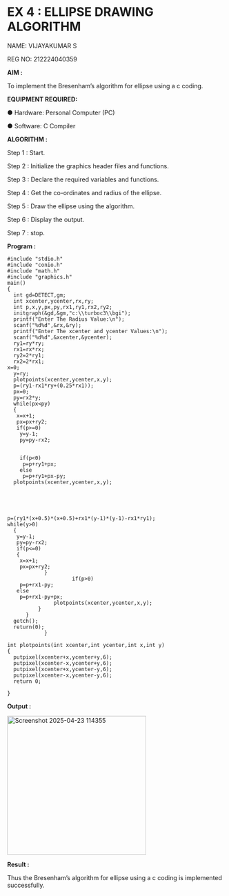 # EX 4 : ELLIPSE DRAWING ALGORITHM
NAME: VIJAYAKUMAR S

REG NO: 212224040359

**AIM :**

To  implement the Bresenham’s  algorithm for ellipse using a c coding.

**EQUIPMENT REQUIRED:**

●	Hardware: Personal Computer (PC)

●	Software: C Compiler

**ALGORITHM :**

Step 1 : Start.
  
Step 2 : Initialize the graphics header files and functions.
   
Step 3 : Declare the required variables and functions.
 
Step 4 : Get the co-ordinates and radius of the ellipse.

Step 5 : Draw the ellipse using the algorithm.

Step  6 : Display the output.
 
Step 7 : stop.


**Program :**
```
#include "stdio.h" 
#include "conio.h" 
#include "math.h" 
#include "graphics.h" 
main() 
{ 
  int gd=DETECT,gm; 
  int xcenter,ycenter,rx,ry; 
  int p,x,y,px,py,rx1,ry1,rx2,ry2; 
  initgraph(&gd,&gm,"c:\\turboc3\\bgi");
  printf("Enter The Radius Value:\n"); 
  scanf("%d%d",&rx,&ry); 
  printf("Enter The xcenter and ycenter Values:\n"); 
  scanf("%d%d",&xcenter,&ycenter); 
  ry1=ry*ry; 
  rx1=rx*rx; 
  ry2=2*ry1; 
  rx2=2*rx1; 
x=0; 
  y=ry; 
  plotpoints(xcenter,ycenter,x,y); 
  p=(ry1-rx1*ry+(0.25*rx1)); 
  px=0; 
  py=rx2*y; 
  while(px<py) 
  { 
   x=x+1; 
   px=px+ry2; 
   if(p>=0) 
    y=y-1; 
    py=py-rx2; 
 
 
    if(p<0) 
     p=p+ry1+px; 
    else 
     p=p+ry1+px-py; 
  plotpoints(xcenter,ycenter,x,y); 
 
 
 
 
 
p=(ry1*(x+0.5)*(x+0.5)+rx1*(y-1)*(y-1)-rx1*ry1);
while(y>0)
  { 
   y=y-1; 
   py=py-rx2; 
   if(p<=0) 
   { 
    x=x+1; 
    px=px+ry2; 
            } 
                     if(p>0) 
    p=p+rx1-py; 
   else 
    p=p+rx1-py+px; 
               plotpoints(xcenter,ycenter,x,y); 
          } 
      } 
  getch(); 
  return(0); 
            } 
 
int plotpoints(int xcenter,int ycenter,int x,int y) 
{ 
  putpixel(xcenter+x,ycenter+y,6); 
  putpixel(xcenter-x,ycenter+y,6); 
  putpixel(xcenter+x,ycenter-y,6); 
  putpixel(xcenter-x,ycenter-y,6);
  return 0;
 
}
```


**Output :**

<img width="322" alt="Screenshot 2025-04-23 114355" src="https://github.com/user-attachments/assets/3e4b1063-8624-40f3-a592-a598786b6675" />


**Result :**

Thus the Bresenham’s  algorithm for ellipse using a c coding is implemented successfully.
